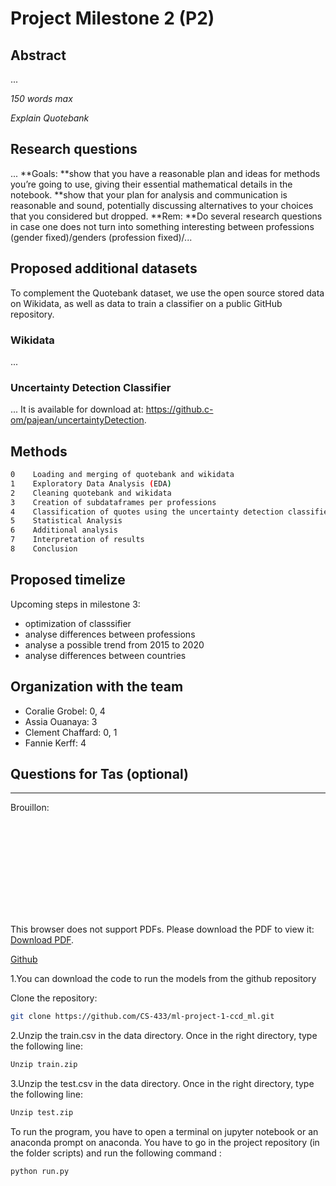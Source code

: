 # Project Milestone 2 (P2)

## Abstract 

...

*150 words max*

*Explain Quotebank*


## Research questions 

...
**Goals:
**show that you have a reasonable plan and ideas for methods you’re going to use, giving their essential mathematical details in the notebook.
**show that your plan for analysis and communication is reasonable and sound, potentially discussing alternatives to your choices that you considered but dropped.
**Rem: 
**Do several research questions in case one does not turn into something interesting between professions (gender fixed)/genders (profession fixed)/...


## Proposed additional datasets
To complement the Quotebank dataset, we use the open source stored data on Wikidata, as well as data to train a classifier on a public GitHub repository.
### Wikidata
...
### Uncertainty Detection Classifier
...
It is available for download at: https://github.c-om/pajean/uncertaintyDetection.

## Methods

```bash
0    Loading and merging of quotebank and wikidata
1    Exploratory Data Analysis (EDA)
2    Cleaning quotebank and wikidata
3    Creation of subdataframes per professions
4    Classification of quotes using the uncertainty detection classifier
5    Statistical Analysis 
6    Additional analysis
7    Interpretation of results
8    Conclusion
```


## Proposed timelize 

Upcoming steps in milestone 3:
- optimization of classsifier
- analyse differences between professions
- analyse a possible trend from 2015 to 2020
- analyse differences between countries


## Organization with the team

- Coralie Grobel: 0, 4
- Assia Ouanaya: 3 
- Clement Chaffard: 0, 1
- Fannie Kerff: 4


## Questions for Tas (optional)


---------------------------------------------------------------------------------------------------------------------------------------
Brouillon:

<object data="https://github.com/CS-433/ml-project-1-ccd_ml/blob/main/Machine_Learning_to_discover_Higgs_Boson.pdf" type="application/pdf" width="700px" height="700px">
    <embed src="https://github.com/CS-433/ml-project-1-ccd_ml/blob/main/Machine_Learning_to_discover_Higgs_Boson.pdf">
        <p>This browser does not support PDFs. Please download the PDF to view it: <a href="https://github.com/CS-433/ml-project-1-ccd_ml/blob/main/Machine_Learning_to_discover_Higgs_Boson.pdf">Download PDF</a>.</p>
    </embed>
</object>

[Github](https://github.com/CS-433/ml-project-1-ccd_ml.git)

1.You can download the code to run the models from the github repository 

Clone the repository:
```bash
git clone https://github.com/CS-433/ml-project-1-ccd_ml.git
```
2.Unzip the train.csv in the data directory. Once in the right directory, type the following line:

```bash
Unzip train.zip
```

3.Unzip the test.csv in the data directory. Once in the right directory, type the following line:

```bash
Unzip test.zip
```

To run the program, you have to open a terminal on jupyter notebook or an anaconda prompt on anaconda. You have to go in the project repository (in the folder scripts) and run the following command :
```bash
python run.py
```
